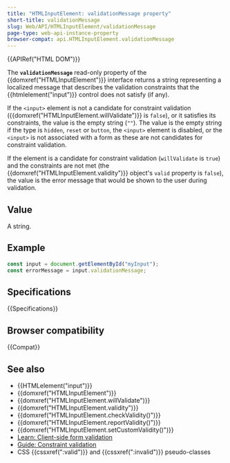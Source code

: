```yaml
---
title: "HTMLInputElement: validationMessage property"
short-title: validationMessage
slug: Web/API/HTMLInputElement/validationMessage
page-type: web-api-instance-property
browser-compat: api.HTMLInputElement.validationMessage
---
```


{{APIRef("HTML DOM")}}

The **`validationMessage`** read-only property of the {{domxref("HTMLInputElement")}} interface returns a string representing a localized message that describes the validation constraints that the {{htmlelement("input")}} control does not satisfy (if any).

If the `<input>` element is not a candidate for constraint validation ({{domxref("HTMLInputElement.willValidate")}} is `false`), or it satisfies its constraints, the value is the empty string (`""`). The value is the empty string if the type is `hidden`, `reset` or `button`, the `<input>` element is disabled, or the `<input>` is not associated with a form as these are not candidates for constraint validation.

If the element is a candidate for constraint validation (`willValidate` is `true`) and the constraints are not met (the {{domxref("HTMLInputElement.validity")}} object's `valid` property is `false`), the value is the error message that would be shown to the user during validation.

## Value

A string.

## Example

```js
const input = document.getElementById("myInput");
const errorMessage = input.validationMessage;
```

## Specifications

{{Specifications}}

## Browser compatibility

{{Compat}}

## See also

- {{HTMLelement("input")}}
- {{domxref("HTMLInputElement")}}
- {{domxref("HTMLInputElement.willValidate")}}
- {{domxref("HTMLInputElement.validity")}}
- {{domxref("HTMLInputElement.checkValidity()")}}
- {{domxref("HTMLInputElement.reportValidity()")}}
- {{domxref("HTMLInputElement.setCustomValidity()")}}
- [Learn: Client-side form validation](/en-US/docs/Learn/Forms/Form_validation)
- [Guide: Constraint validation](/en-US/docs/Web/HTML/Constraint_validation)
- CSS {{cssxref(":valid")}} and {{cssxref(":invalid")}} pseudo-classes

